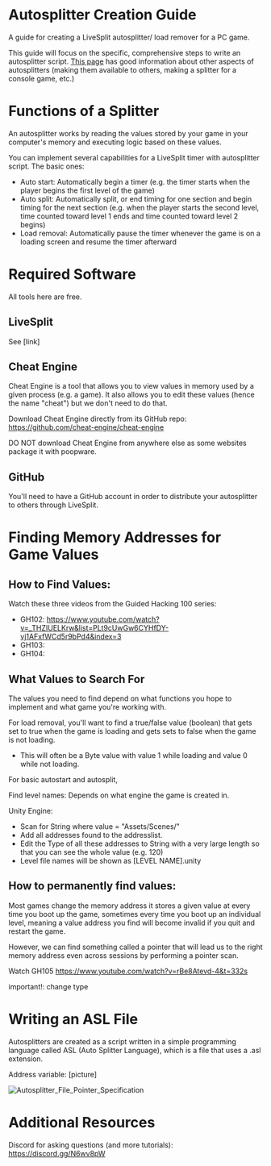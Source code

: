 # Autosplitter Creation Guide
A guide for creating a LiveSplit autosplitter/ load remover for a PC game.

This guide will focus on the specific, comprehensive steps to write an autosplitter script.
[This page](https://github.com/LiveSplit/LiveSplit.AutoSplitters) has good information about other aspects of autosplitters (making them available to others, making a splitter for a console game, etc.)


# Functions of a Splitter
An autosplitter works by reading the values stored by your game in your computer's memory and executing logic based on these values. 

You can implement several capabilities for a LiveSplit timer with autosplitter script. The basic ones:

* Auto start: Automatically begin a timer (e.g. the timer starts when the player begins the first level of the game)
* Auto split: Automatically split, or end timing for one section and begin timing for the next section (e.g. when the player starts the second level, time counted toward level 1 ends and time counted toward level 2 begins)
* Load removal: Automatically pause the timer whenever the game is on a loading screen and resume the timer afterward


# Required Software
All tools here are free.


## LiveSplit

See [link]


## Cheat Engine
Cheat Engine is a tool that allows you to view values in memory used by a given process (e.g. a game). It also allows you to edit these values (hence the name "cheat") but we don't need to do that.

Download Cheat Engine directly from its GitHub repo: https://github.com/cheat-engine/cheat-engine 

DO NOT download Cheat Engine from anywhere else as some websites package it with poopware.


## GitHub
You'll need to have a GitHub account in order to distribute your autosplitter to others through LiveSplit.



# Finding Memory Addresses for Game Values

## How to Find Values:

Watch these three videos from the Guided Hacking 100 series: 
* GH102: https://www.youtube.com/watch?v=_THZIUELKrw&list=PLt9cUwGw6CYHfDY-vj1AFxfWCd5r9bPd4&index=3 
* GH103: 
* GH104: 


## What Values to Search For
The values you need to find depend on what functions you hope to implement and what game you're working with.

For load removal, you'll want to find a true/false value (boolean) that gets set to true when the game is loading and gets sets to false when the game is not loading.
* This will often be a Byte value with value 1 while loading and value 0 while not loading.

For basic autostart and autosplit, 


Find level names:
Depends on what engine the game is created in.

Unity Engine:
* Scan for String where value = "Assets/Scenes/"
* Add all addresses found to the addresslist.
* Edit the Type of all these addresses to String with a very large length so that you can see the whole value (e.g. 120)
* Level file names will be shown as [LEVEL NAME].unity


## How to permanently find values: 
Most games change the memory address it stores a given value at every time you boot up the game, sometimes every time you boot up an individual level, meaning a value address you find will become invalid if you quit and restart the game. 

However, we can find something called a pointer that will lead us to the right memory address even across sessions by performing a pointer scan.

Watch GH105
https://www.youtube.com/watch?v=rBe8Atevd-4&t=332s

important!: change type


# Writing an ASL File
Autosplitters are created as a script written in a simple programming language called ASL (Auto Splitter Language), which is a file that uses a .asl extension.



Address variable: [picture]

![Autosplitter_File_Pointer_Specification](https://user-images.githubusercontent.com/104397629/223018810-32d32c06-0a50-47c6-8a14-b254fa33e94c.PNG)


# Additional Resources

Discord for asking questions (and more tutorials): https://discord.gg/N6wv8pW

